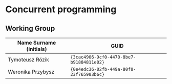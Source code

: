 # Concurrent programming

## Working Group

| Name Surname (initials) | GUID                                     |
| ----------------------- | ---------------------------------------- |
| Tymoteusz Rózik         | `{3cac4906-9cf0-4470-8be7-b91884811e02}` |
| Weronika Przybysz       | `{0e4edc36-02fb-449a-80f8-23f765903b6c}` |

